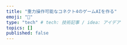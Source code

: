 ```yaml
---
title: "重力操作可能なコネクト4のゲームAIを作る"
emoji: "🔴"
type: "tech" # tech: 技術記事 / idea: アイデア
topics: []
published: false
---
```


